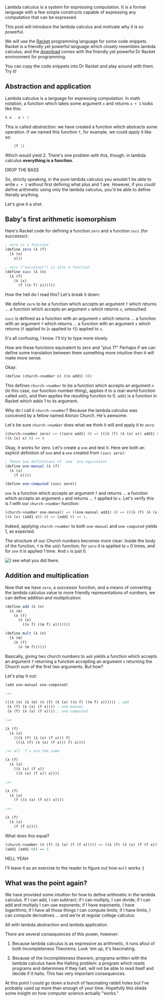 Lambda calculus is a system for expressing computation. It is a formal language
with a few simple constructs capable of expressing any computation that can be
expressed.

This post will introduce the lambda calculus and motivate why it is so powerful.

We will use the [Racket](http://racket-lang.org) programming language for some
code snippets. Racket is a friendly yet powerful language which closely
resembles lambda calculus; and the [download](http://racket-lang.org/download/)
comes with the friendly yet powerful Dr Racket environment for programming.

You can copy the code snippets into Dr Racket and play around with them. Try it!

Abstraction and application
---

Lambda calculus is a language for expressing computation. In math notation, a
function which takes some argument `x` and returns `x + 1` looks like this:

```scheme
λ x . x + 1
```

This is called *abstraction*: we have created a function which abstracts some
operation. If we named this function `f`, for example, we could *apply* it like
so:

```scheme
    (f 1)
```

Which would yield 2. There's one problem with this, though: in lambda calculus
**everything is a function.**

DROP THE BASS

So, strictly speaking, in the pure lambda calculus you wouldn't be able to
write `x + 1` without first defining what plus and 1 are. However, if you
*could* define arithmetic using only the lambda calculus, you'd be able to
define literally anything.

Let's give it a shot.

Baby's first arithmetic isomorphism
---

Here's Racket code for defining a function `zero` and a function `succ` (for successor):

```scheme
; zero is a function
(define zero (λ (f)
  (λ (x)
    x)))

; succ ("successor") is also a function
(define succ (λ (n)
  (λ (f)
    (λ (x)
      (f ((n f) x))))))
```

How the hell do I read this? Let's break it down:

We define `zero` to be a function which accepts an argument `f` which returns
... a function which accepts an argument `x` which returns `x`, untouched.

`succ` is defined as a function with an argument `n` which returns ... a
function with an argument `f` which returns ... a function with an argument `x`
which returns (`f` applied to (`n` applied to `f`)) applied to `x`.

It's all confusing, I know. I'll try to type more slowly.

How are these functions equivalent to zero and "plus 1?" Perhaps if we can
define some translation between them something more intuitive then it will make
more sense.

Okay:

```scheme
(define (church->number n) ((n add1) 0))
```

This defines `church->number` to be a function which accepts an argument `n`
(in this case, our function-number-thing), applies it to a real-world function
called `add1`, and then applies the resulting function to 0. `add1` is a
function in Racket which adds 1 to its argument.

Why do I call it `church->number`? Because the lambda calculus was conceived by
a fellow named Alonzo Church. He's awesome.

Let's be sure `church->number` does what we think it will and apply it to `zero`:

```scheme
(church->number zero) => ((zero add1) 0) => (((λ (f) (λ (x) x)) add1) 0) => 
((λ (x) x) 0) => 0
```

Okay, it works for zero. Let's create a `one` and test it. Here are both an
explicit definition of `one` and a `one` created from `(succ zero)`:

```scheme
; These two definitions of `one` are equivalent
(define one-manual (λ (f)
  (λ (x)
    (f x))))

(define one-computed (succ zero))
```

`one` is a function which accepts an argument `f` and returns ... a function
which accepts an argument `x` and returns ... `f` applied to `x`. Let's verify
this is 1 with our `church->number` function:

```scheme
(church->number one-manual) => ((one-manual add1) 0) => (((λ (f) (λ (x) (f x))) add1) 0) =>
((λ (x) (add1 x)) 0) => (add1 0) => 1.
```

Indeed, applying `church->number` to both `one-manual` and `one-computed` yields 1, as expected.

The structure of our Church numbers becomes more clear: Inside the body of the
function, `f` is the `add1` function; for `zero` it is applied to `x` 0 times,
and for `one` it is applied 1 time. And `x` is just 0.

![I see what you did there.](http://zanyjaney.com/wp-content/uploads/2012/09/1656-462x600.jpg)

Addition and multiplication
---

Now that we have `zero`, a successor function, and a means of converting the
lambda calculus value to more friendly representations of numbers, we can
define addition and multiplication:

```scheme
(define add (λ (n)
  (λ (m)
    (λ (f)
      (λ (x)
        ((n f) ((m f) x)))))))

(define mult (λ (n)
  (λ (m)
    (λ (f)
      (n (m f))))))
```

Basically, giving two church numbers to `add` yields a function which accepts
an argument `f` returning a function accepting an argument `x` returning the
Church sum of the first two arguments. But how?

Let's play it out:

```scheme
(add one-manual one-computed)

;=>

(((λ (n) (λ (m) (λ (f) (λ (x) ((n f) ((m f) x)))))) ; add
 (λ (f) (λ (x) (f x)))) ; one-manual
 (λ (f) (λ (x) (f x)))) ; one-computed

;=>

(λ (f)
  (λ (x)
    (((λ (f) (λ (x) (f x))) f)
     (((λ (f) (λ (x) (f x))) f) x))))

;=> all `f`s are the same

(λ (f)
  (λ (x)
    ((λ (x) (f x))
     ((λ (x) (f x)) x))))

;=>

(λ (f)
  (λ (x)
    (f ((λ (x) (f x)) x))))

;=>

(λ (f)
  (λ (x)
    (f (f x))))
```

What does this equal?

```scheme
(church->number (λ (f) (λ (x) (f (f x))))) => ((λ (f) (λ (x) (f (f x)))) add1) 0 =>
(add1 (add1 0)) => 2
```

HELL YEAH

I'll leave it as an exercise to the reader to figure out how `mult` works :)

What was the point again?
---

We have provided some intuition for how to define arithmetic in the lambda
calculus. If I can add, I can subtract; if I can multiply, I can divide; if I
can add and multiply I can use exponents; if I have exponents, I have
logarithms; if I have all those things I can compute limits; if I have limits,
I can compute derivatives ... and we're at regular college calculus.

All with lambda abstraction and lambda application.

There are several consequences of this power, however:

1. Because lambda calculus is as expressive as arithmetic, it runs afoul of
both Incompleteness Theorems. Look 'em up, it's fascinating.

2. Because of the incompleteness theorem, programs written with the lambda
calculus have the Halting problem: a program which reads programs and
determines if they halt, will not be able to read itself and decide if it
halts. This has very important consequences.

At this point I could go down a bunch of fascinating rabbit holes but I've
probably used up more than enough of your time. Hopefully this sheds some
insight on how computer science actually "works."

